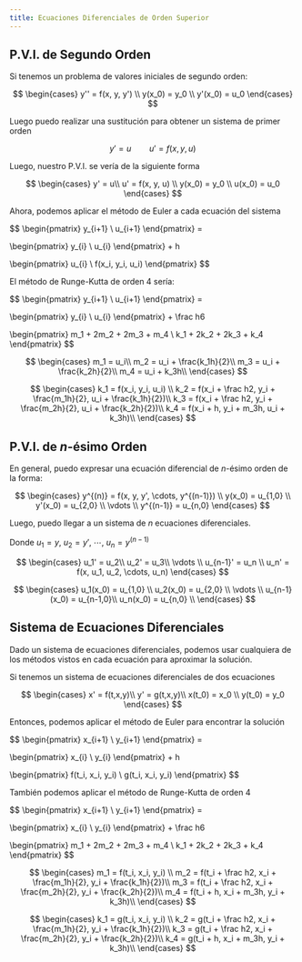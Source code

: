 ```yaml
---
title: Ecuaciones Diferenciales de Orden Superior
---
```


## P.V.I. de Segundo Orden

Si tenemos un problema de valores iniciales de segundo orden:

$$
\begin{cases}
y'' = f(x, y, y') \\
y(x_0) = y_0 \\
y'(x_0) = u_0
\end{cases}
$$

Luego puedo realizar una sustitución para obtener un sistema de primer orden

$$
y' = u \qquad u' = f(x,y,u)
$$

Luego, nuestro P.V.I. se vería de la siguiente forma

$$
\begin{cases}
y' = u\\
u' = f(x, y, u) \\
y(x_0) = y_0 \\
u(x_0) = u_0
\end{cases}
$$

Ahora, podemos aplicar el método de Euler a cada ecuación del sistema

$$
\begin{pmatrix}
y_{i+1} \\
u_{i+1}
\end{pmatrix} = 

\begin{pmatrix}
y_{i} \\
u_{i}
\end{pmatrix} + h

\begin{pmatrix}
u_{i} \\
f(x_i, y_i, u_i)
\end{pmatrix}
$$

El método de Runge-Kutta de orden 4 sería:

$$
\begin{pmatrix}
y_{i+1} \\
u_{i+1}
\end{pmatrix} = 

\begin{pmatrix}
y_{i} \\
u_{i}
\end{pmatrix} + \frac h6

\begin{pmatrix}
m_1 + 2m_2 + 2m_3 + m_4 \\
k_1 + 2k_2 + 2k_3 + k_4
\end{pmatrix}
$$

$$
\begin{cases}
m_1 =  u_i\\
m_2 = u_i + \frac{k_1h}{2}\\
m_3 = u_i + \frac{k_2h}{2}\\
m_4 = u_i + k_3h\\
\end{cases}
$$

$$
\begin{cases}
k_1  = f(x_i, y_i, u_i) \\
k_2 = f(x_i + \frac h2, y_i + \frac{m_1h}{2}, u_i + \frac{k_1h}{2})\\
k_3 = f(x_i + \frac h2, y_i + \frac{m_2h}{2}, u_i + \frac{k_2h}{2})\\
k_4 = f(x_i + h, y_i + m_3h, u_i + k_3h)\\
\end{cases}
$$

## P.V.I. de $n$-ésimo Orden

En general, puedo expresar una ecuación diferencial de $n$-ésimo orden de la forma:

$$
\begin{cases}
y^{(n)} = f(x, y, y', \cdots, y^{(n-1)}) \\
y(x_0) = u_{1,0} \\
y'(x_0) = u_{2,0} \\
\vdots \\
y^{(n-1)} = u_{n,0}
\end{cases}
$$

Luego, puedo llegar a un sistema de $n$ ecuaciones diferenciales.

Donde $u_1 = y,\ u_2 = y',\  \cdots, \ u_n = y^{(n-1)}$

$$
\begin{cases}
u_1' = u_2\\
u_2' = u_3\\
\vdots \\
u_{n-1}' = u_n \\
u_n' =  f(x, u_1, u_2, \cdots, u_n)
\end{cases}
$$

$$
\begin{cases}
u_1(x_0) = u_{1,0} \\
u_2(x_0) = u_{2,0} \\
\vdots \\
u_{n-1}(x_0) = u_{n-1,0}\\
u_n(x_0) = u_{n,0} \\
\end{cases}
$$

## Sistema de Ecuaciones Diferenciales

Dado un sistema de ecuaciones diferenciales, podemos usar cualquiera de los métodos vistos en cada ecuación para aproximar la solución.

Si tenemos un sistema de ecuaciones diferenciales de dos ecuaciones

$$
\begin{cases}
x' = f(t,x,y)\\
y' = g(t,x,y)\\
x(t_0) = x_0 \\
y(t_0) = y_0
\end{cases}
$$

Entonces, podemos aplicar el método de Euler para encontrar la solución

$$
\begin{pmatrix}
x_{i+1} \\
y_{i+1}
\end{pmatrix} = 

\begin{pmatrix}
x_{i} \\
y_{i}
\end{pmatrix} + h

\begin{pmatrix}
f(t_i, x_i, y_i) \\
g(t_i, x_i, y_i)
\end{pmatrix}
$$

También podemos aplicar el método de Runge-Kutta de orden 4

$$
\begin{pmatrix}
x_{i+1} \\
y_{i+1}
\end{pmatrix} = 

\begin{pmatrix}
x_{i} \\
y_{i}
\end{pmatrix} + \frac h6

\begin{pmatrix}
m_1 + 2m_2 + 2m_3 + m_4 \\
k_1 + 2k_2 + 2k_3 + k_4
\end{pmatrix}
$$

$$
\begin{cases}
m_1  = f(t_i, x_i, y_i) \\
m_2 = f(t_i + \frac h2, x_i + \frac{m_1h}{2}, y_i + \frac{k_1h}{2})\\
m_3 = f(t_i + \frac h2, x_i + \frac{m_2h}{2}, y_i + \frac{k_2h}{2})\\
m_4 = f(t_i + h, x_i + m_3h, y_i + k_3h)\\
\end{cases}
$$

$$
\begin{cases}
k_1  = g(t_i, x_i, y_i) \\
k_2 = g(t_i + \frac h2, x_i + \frac{m_1h}{2}, y_i + \frac{k_1h}{2})\\
k_3 = g(t_i + \frac h2, x_i + \frac{m_2h}{2}, y_i + \frac{k_2h}{2})\\
k_4 = g(t_i + h, x_i + m_3h, y_i + k_3h)\\
\end{cases}
$$
